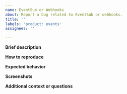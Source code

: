 ```yaml
---
name: EventSub or Webhooks
about: Report a bug related to EventSub or webhooks.
title: ''
labels: 'product: events'
assignees: ''

---
```


**Brief description**

**How to reproduce**

**Expected behavior**

**Screenshots**

**Additional context or questions**
